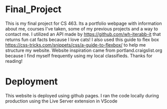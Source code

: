 # Final_Project

This is my final project for CS 463. Its a portfolio webpage with information about me, courses I've taken, some of my previous projects and a way to contact me. I utilized an API made by https://github.com/wh-iterabb-it that returns fun cat facts because I love cats! I also used this guide to flex box https://css-tricks.com/snippets/css/a-guide-to-flexbox/ to help me structure my website. Website inspiration came from portland.craigslist.org because I find myself frequently using my local classifieds. Thanks for reading!

# Deployment

This website is deployed using github pages. I ran the code locally during production using the Live Server extension in VScode
